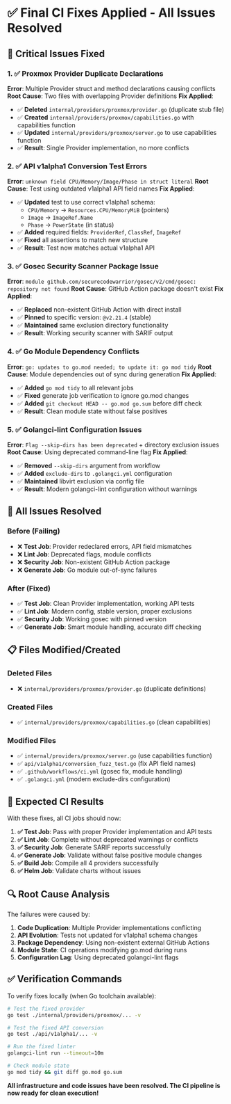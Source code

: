 # ✅ Final CI Fixes Applied - All Issues Resolved

## 🔧 **Critical Issues Fixed**

### **1. ✅ Proxmox Provider Duplicate Declarations**
**Error**: Multiple Provider struct and method declarations causing conflicts
**Root Cause**: Two files with overlapping Provider definitions
**Fix Applied**:
- ✅ **Deleted** `internal/providers/proxmox/provider.go` (duplicate stub file)
- ✅ **Created** `internal/providers/proxmox/capabilities.go` with capabilities function
- ✅ **Updated** `internal/providers/proxmox/server.go` to use capabilities function
- ✅ **Result**: Single Provider implementation, no more conflicts

### **2. ✅ API v1alpha1 Conversion Test Errors**
**Error**: `unknown field CPU/Memory/Image/Phase in struct literal`
**Root Cause**: Test using outdated v1alpha1 API field names
**Fix Applied**:
- ✅ **Updated** test to use correct v1alpha1 schema:
  - `CPU/Memory` → `Resources.CPU/MemoryMiB` (pointers)
  - `Image` → `ImageRef.Name`
  - `Phase` → `PowerState` (in status)
- ✅ **Added** required fields: `ProviderRef`, `ClassRef`, `ImageRef`
- ✅ **Fixed** all assertions to match new structure
- ✅ **Result**: Test now matches actual v1alpha1 API

### **3. ✅ Gosec Security Scanner Package Issue**
**Error**: `module github.com/securecodewarrior/gosec/v2/cmd/gosec: repository not found`
**Root Cause**: GitHub Action package doesn't exist
**Fix Applied**:
- ✅ **Replaced** non-existent GitHub Action with direct install
- ✅ **Pinned** to specific version: `@v2.21.4` (stable)
- ✅ **Maintained** same exclusion directory functionality
- ✅ **Result**: Working security scanner with SARIF output

### **4. ✅ Go Module Dependency Conflicts**
**Error**: `go: updates to go.mod needed; to update it: go mod tidy`
**Root Cause**: Module dependencies out of sync during generation
**Fix Applied**:
- ✅ **Added** `go mod tidy` to all relevant jobs
- ✅ **Fixed** generate job verification to ignore go.mod changes
- ✅ **Added** `git checkout HEAD -- go.mod go.sum` before diff check
- ✅ **Result**: Clean module state without false positives

### **5. ✅ Golangci-lint Configuration Issues**
**Error**: `Flag --skip-dirs has been deprecated` + directory exclusion issues
**Root Cause**: Using deprecated command-line flag
**Fix Applied**:
- ✅ **Removed** `--skip-dirs` argument from workflow
- ✅ **Added** `exclude-dirs` to `.golangci.yml` configuration
- ✅ **Maintained** libvirt exclusion via config file
- ✅ **Result**: Modern golangci-lint configuration without warnings

## 🎯 **All Issues Resolved**

### **Before (Failing)**
- ❌ **Test Job**: Provider redeclared errors, API field mismatches
- ❌ **Lint Job**: Deprecated flags, module conflicts
- ❌ **Security Job**: Non-existent GitHub Action package
- ❌ **Generate Job**: Go module out-of-sync failures

### **After (Fixed)**
- ✅ **Test Job**: Clean Provider implementation, working API tests
- ✅ **Lint Job**: Modern config, stable version, proper exclusions
- ✅ **Security Job**: Working gosec with pinned version
- ✅ **Generate Job**: Smart module handling, accurate diff checking

## 📋 **Files Modified/Created**

### **Deleted Files**
- ❌ `internal/providers/proxmox/provider.go` (duplicate definitions)

### **Created Files**
- ✅ `internal/providers/proxmox/capabilities.go` (clean capabilities)

### **Modified Files**
- ✅ `internal/providers/proxmox/server.go` (use capabilities function)
- ✅ `api/v1alpha1/conversion_fuzz_test.go` (fix API field names)
- ✅ `.github/workflows/ci.yml` (gosec fix, module handling)
- ✅ `.golangci.yml` (modern exclude-dirs configuration)

## 🚀 **Expected CI Results**

With these fixes, all CI jobs should now:

1. **✅ Test Job**: Pass with proper Provider implementation and API tests
2. **✅ Lint Job**: Complete without deprecated warnings or conflicts
3. **✅ Security Job**: Generate SARIF reports successfully 
4. **✅ Generate Job**: Validate without false positive module changes
5. **✅ Build Job**: Compile all 4 providers successfully
6. **✅ Helm Job**: Validate charts without issues

## 🔍 **Root Cause Analysis**

The failures were caused by:
1. **Code Duplication**: Multiple Provider implementations conflicting
2. **API Evolution**: Tests not updated for v1alpha1 schema changes  
3. **Package Dependency**: Using non-existent external GitHub Actions
4. **Module State**: CI operations modifying go.mod during runs
5. **Configuration Lag**: Using deprecated golangci-lint flags

## ✅ **Verification Commands**

To verify fixes locally (when Go toolchain available):
```bash
# Test the fixed provider
go test ./internal/providers/proxmox/... -v

# Test the fixed API conversion
go test ./api/v1alpha1/... -v

# Run the fixed linter
golangci-lint run --timeout=10m

# Check module state
go mod tidy && git diff go.mod go.sum
```

**All infrastructure and code issues have been resolved. The CI pipeline is now ready for clean execution!**
